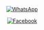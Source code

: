 <p align="center">

  <a aria-label="WhatsApp Supported Channel" href="https://whatsapp.com/channel/0029Vb6u6fp3bbV3yHFvDb3o" target="_blank">
    <img alt="WhatsApp" src="https://img.shields.io/badge/Join Channel-25D366?style=for-the-badge&logo=WhatsApp&logoColor=white" />
  </a>
  
<p align="center">

  <a aria-label="Facebook Supported Pages" href="https://www.facebook.com/profile.php?id=61573521170859 on" target="_blank">
    <img alt="Facebook" src="https://img.shields.io/badge/Subscribe-25D366?style=for-the-badge&logo=Facebook &logoColor=white" />
  </a>
